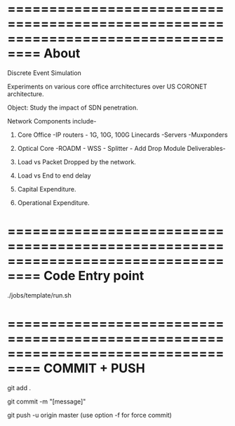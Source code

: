 
==================================================================================
About
==================================================================================

Discrete Event Simulation

Experiments on various core office arrchitectures over US CORONET architecture.

Object: Study the impact of SDN penetration.

Network Components include-  

1) Core Office
	-IP routers
		- 1G, 10G, 100G Linecards
	-Servers
	-Muxponders

2) Optical Core
	-ROADM
		- WSS
		- Splitter
		- Add Drop Module
Deliverables-

1) Load vs Packet Dropped by the network.  
2) Load vs End to end delay  
2) Capital Expenditure.  
3) Operational Expenditure.
	
==================================================================================
Code Entry point
==================================================================================

./jobs/template/run.sh

==================================================================================
COMMIT + PUSH
==================================================================================

git add .

git commit -m "[message]"

git push -u origin master (use option -f for force commit)

